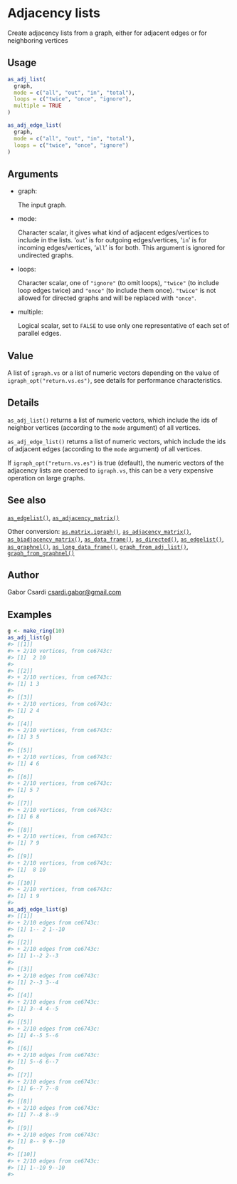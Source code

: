 # Adjacency lists

Create adjacency lists from a graph, either for adjacent edges or for
neighboring vertices

## Usage

``` r
as_adj_list(
  graph,
  mode = c("all", "out", "in", "total"),
  loops = c("twice", "once", "ignore"),
  multiple = TRUE
)

as_adj_edge_list(
  graph,
  mode = c("all", "out", "in", "total"),
  loops = c("twice", "once", "ignore")
)
```

## Arguments

- graph:

  The input graph.

- mode:

  Character scalar, it gives what kind of adjacent edges/vertices to
  include in the lists. ‘`out`’ is for outgoing edges/vertices, ‘`in`’
  is for incoming edges/vertices, ‘`all`’ is for both. This argument is
  ignored for undirected graphs.

- loops:

  Character scalar, one of `"ignore"` (to omit loops), `"twice"` (to
  include loop edges twice) and `"once"` (to include them once).
  `"twice"` is not allowed for directed graphs and will be replaced with
  `"once"`.

- multiple:

  Logical scalar, set to `FALSE` to use only one representative of each
  set of parallel edges.

## Value

A list of `igraph.vs` or a list of numeric vectors depending on the
value of `igraph_opt("return.vs.es")`, see details for performance
characteristics.

## Details

`as_adj_list()` returns a list of numeric vectors, which include the ids
of neighbor vertices (according to the `mode` argument) of all vertices.

`as_adj_edge_list()` returns a list of numeric vectors, which include
the ids of adjacent edges (according to the `mode` argument) of all
vertices.

If `igraph_opt("return.vs.es")` is true (default), the numeric vectors
of the adjacency lists are coerced to `igraph.vs`, this can be a very
expensive operation on large graphs.

## See also

[`as_edgelist()`](https://r.igraph.org/reference/as_edgelist.md),
[`as_adjacency_matrix()`](https://r.igraph.org/reference/as_adjacency_matrix.md)

Other conversion:
[`as.matrix.igraph()`](https://r.igraph.org/reference/as.matrix.igraph.md),
[`as_adjacency_matrix()`](https://r.igraph.org/reference/as_adjacency_matrix.md),
[`as_biadjacency_matrix()`](https://r.igraph.org/reference/as_biadjacency_matrix.md),
[`as_data_frame()`](https://r.igraph.org/reference/graph_from_data_frame.md),
[`as_directed()`](https://r.igraph.org/reference/as_directed.md),
[`as_edgelist()`](https://r.igraph.org/reference/as_edgelist.md),
[`as_graphnel()`](https://r.igraph.org/reference/as_graphnel.md),
[`as_long_data_frame()`](https://r.igraph.org/reference/as_long_data_frame.md),
[`graph_from_adj_list()`](https://r.igraph.org/reference/graph_from_adj_list.md),
[`graph_from_graphnel()`](https://r.igraph.org/reference/graph_from_graphnel.md)

## Author

Gabor Csardi <csardi.gabor@gmail.com>

## Examples

``` r
g <- make_ring(10)
as_adj_list(g)
#> [[1]]
#> + 2/10 vertices, from ce6743c:
#> [1]  2 10
#> 
#> [[2]]
#> + 2/10 vertices, from ce6743c:
#> [1] 1 3
#> 
#> [[3]]
#> + 2/10 vertices, from ce6743c:
#> [1] 2 4
#> 
#> [[4]]
#> + 2/10 vertices, from ce6743c:
#> [1] 3 5
#> 
#> [[5]]
#> + 2/10 vertices, from ce6743c:
#> [1] 4 6
#> 
#> [[6]]
#> + 2/10 vertices, from ce6743c:
#> [1] 5 7
#> 
#> [[7]]
#> + 2/10 vertices, from ce6743c:
#> [1] 6 8
#> 
#> [[8]]
#> + 2/10 vertices, from ce6743c:
#> [1] 7 9
#> 
#> [[9]]
#> + 2/10 vertices, from ce6743c:
#> [1]  8 10
#> 
#> [[10]]
#> + 2/10 vertices, from ce6743c:
#> [1] 1 9
#> 
as_adj_edge_list(g)
#> [[1]]
#> + 2/10 edges from ce6743c:
#> [1] 1-- 2 1--10
#> 
#> [[2]]
#> + 2/10 edges from ce6743c:
#> [1] 1--2 2--3
#> 
#> [[3]]
#> + 2/10 edges from ce6743c:
#> [1] 2--3 3--4
#> 
#> [[4]]
#> + 2/10 edges from ce6743c:
#> [1] 3--4 4--5
#> 
#> [[5]]
#> + 2/10 edges from ce6743c:
#> [1] 4--5 5--6
#> 
#> [[6]]
#> + 2/10 edges from ce6743c:
#> [1] 5--6 6--7
#> 
#> [[7]]
#> + 2/10 edges from ce6743c:
#> [1] 6--7 7--8
#> 
#> [[8]]
#> + 2/10 edges from ce6743c:
#> [1] 7--8 8--9
#> 
#> [[9]]
#> + 2/10 edges from ce6743c:
#> [1] 8-- 9 9--10
#> 
#> [[10]]
#> + 2/10 edges from ce6743c:
#> [1] 1--10 9--10
#> 
```
